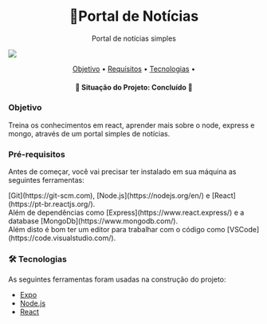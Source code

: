 <h1 align="center">
    📰Portal de Notícias
</h1>
<p align="center">Portal de notícias simples</p>

<img src="https://img.shields.io/static/v1?label=PRs&message=Welcome&color=7153h6&style=for-the-badge&logo=GHOST"/>

<p align="center">
 <a href="#objetivo">Objetivo</a> •
 <a href="#requisitos">Requísitos</a> • 
 <a href="#tecnologias">Tecnologias</a> • 
</p>

<h4 align="center"> 
	🚧  Situação do Projeto: Concluído  🚧
</h4>

### Objetivo
<p id="objetivo">Treina os conhecimentos em react, aprender mais sobre o node, express e mongo, através de um portal simples de notícias.<p/>

### Pré-requisitos

<p id="requisitos">Antes de começar, você vai precisar ter instalado em sua máquina as seguintes ferramentas:</p>
[Git](https://git-scm.com), [Node.js](https://nodejs.org/en/) e [React](https://pt-br.reactjs.org/).
<br/>
Além de dependências como [Express](https://www.react.express/) e a database [MongoDb](https://www.mongodb.com/).
<br/>
Além disto é bom ter um editor para trabalhar com o código como [VSCode](https://code.visualstudio.com/).

### 🛠 Tecnologias

<p id="tecnologias">As seguintes ferramentas foram usadas na construção do projeto:</p>

- [Expo](https://expo.io/)
- [Node.js](https://nodejs.org/en/)
- [React](https://pt-br.reactjs.org/)

